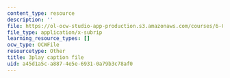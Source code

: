 ```yaml
---
content_type: resource
description: ''
file: https://ol-ocw-studio-app-production.s3.amazonaws.com/courses/6-01sc-introduction-to-electrical-engineering-and-computer-science-i-spring-2011/a45d1a5ca8874e5e69310a79b3c78af0_QleELaAfTd4.srt
file_type: application/x-subrip
learning_resource_types: []
ocw_type: OCWFile
resourcetype: Other
title: 3play caption file
uid: a45d1a5c-a887-4e5e-6931-0a79b3c78af0
---
```


